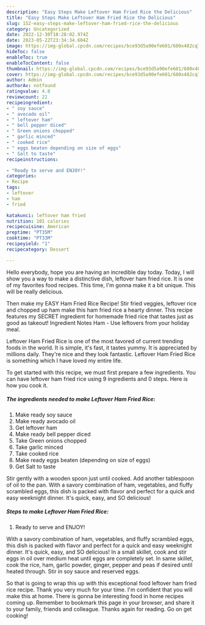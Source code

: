 ```yaml
---
description: "Easy Steps Make Leftover Ham Fried Rice the Delicious"
title: "Easy Steps Make Leftover Ham Fried Rice the Delicious"
slug: 152-easy-steps-make-leftover-ham-fried-rice-the-delicious
category: Uncategorized
date: 2022-12-30T18:28:02.974Z
date: 2023-05-22T23:34:34.604Z
image: https://img-global.cpcdn.com/recipes/bce93d5a90efe601/680x482cq70/leftover-ham-fried-rice-recipe-main-photo.jpg
hideToc: false
enableToc: true
enableTocContent: false
thumbnail: https://img-global.cpcdn.com/recipes/bce93d5a90efe601/680x482cq70/leftover-ham-fried-rice-recipe-main-photo.jpg
cover: https://img-global.cpcdn.com/recipes/bce93d5a90efe601/680x482cq70/leftover-ham-fried-rice-recipe-main-photo.jpg
author: Admin
authorAv: notfound
ratingvalue: 4.8
reviewcount: 22
recipeingredient:
- " soy sauce"
- " avocado oil"
- " leftover ham"
- " bell pepper diced"
- " Green onions chopped"
- " garlic minced"
- " cooked rice"
- " eggs beaten depending on size of eggs"
- " Salt to taste"
recipeinstructions:

- "Ready to serve and ENJOY!"
categories:
- Recipe
tags:
- leftover
- ham
- fried

katakunci: leftover ham fried 
nutrition: 101 calories
recipecuisine: American
preptime: "PT35M"
cooktime: "PT33M"
recipeyield: "1"
recipecategory: Dessert

---
```



Hello everybody, hope you are having an incredible day today. Today, I will show you a way to make a distinctive dish, leftover ham fried rice. It is one of my favorites food recipes. This time, I'm gonna make it a bit unique. This will be really delicious.

Then make my EASY Ham Fried Rice Recipe! Stir fried veggies, leftover rice and chopped up ham make this ham fried rice a hearty dinner. This recipe features my SECRET ingredient for homemade fried rice that tastes just as good as takeout! Ingredient Notes Ham - Use leftovers from your holiday meal.

Leftover Ham Fried Rice is one of the most favored of current trending foods in the world. It is simple, it's fast, it tastes yummy. It is appreciated by millions daily. They're nice and they look fantastic. Leftover Ham Fried Rice is something which I have loved my entire life.


To get started with this recipe, we must first prepare a few ingredients. You can have leftover ham fried rice using 9 ingredients and 0 steps. Here is how you cook it.

<!--inarticleads1-->

##### The ingredients needed to make Leftover Ham Fried Rice:

1. Make ready  soy sauce
1. Make ready  avocado oil
1. Get  leftover ham
1. Make ready  bell pepper diced
1. Take  Green onions chopped
1. Take  garlic minced
1. Take  cooked rice
1. Make ready  eggs beaten (depending on size of eggs)
1. Get  Salt to taste


Stir gently with a wooden spoon just until cooked. Add another tablespoon of oil to the pan. With a savory combination of ham, vegetables, and fluffy scrambled eggs, this dish is packed with flavor and perfect for a quick and easy weeknight dinner. It&#39;s quick, easy, and SO delicious! 

<!--inarticleads2-->

##### Steps to make Leftover Ham Fried Rice:


1. Ready to serve and ENJOY!

With a savory combination of ham, vegetables, and fluffy scrambled eggs, this dish is packed with flavor and perfect for a quick and easy weeknight dinner. It&#39;s quick, easy, and SO delicious! In a small skillet, cook and stir eggs in oil over medium heat until eggs are completely set. In same skillet, cook the rice, ham, garlic powder, ginger, pepper and peas if desired until heated through. Stir in soy sauce and reserved eggs. 

So that is going to wrap this up with this exceptional food leftover ham fried rice recipe. Thank you very much for your time. I'm confident that you will make this at home. There is gonna be interesting food in home recipes coming up. Remember to bookmark this page in your browser, and share it to your family, friends and colleague. Thanks again for reading. Go on get cooking!
